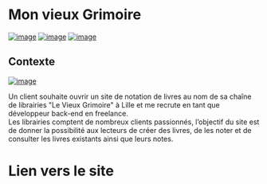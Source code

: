 # Mon vieux Grimoire

[![image](https://img.shields.io/badge/Node%20js-339933?style=for-the-badge&logo=nodedotjs&logoColor=white)](#)
[![image](https://img.shields.io/badge/Express%20js-000000?style=for-the-badge&logo=express&logoColor=white)](#)
[![image](https://img.shields.io/badge/MongoDB-4EA94B?style=for-the-badge&logo=mongodb&logoColor=white)](#)

## Contexte

[![image](https://i.imgur.com/mIsyZ1D.png)](#)

Un client souhaite ouvrir un site de notation de livres au nom de sa chaîne de librairies "Le Vieux Grimoire" à Lille et me recrute en tant que développeur back-end en freelance.  
Les librairies comptent de nombreux clients passionnés, l’objectif du site est de donner la possibilité aux lecteurs de créer des livres, de les noter et de consulter les livres existants ainsi que leurs notes.

# Lien vers le site
